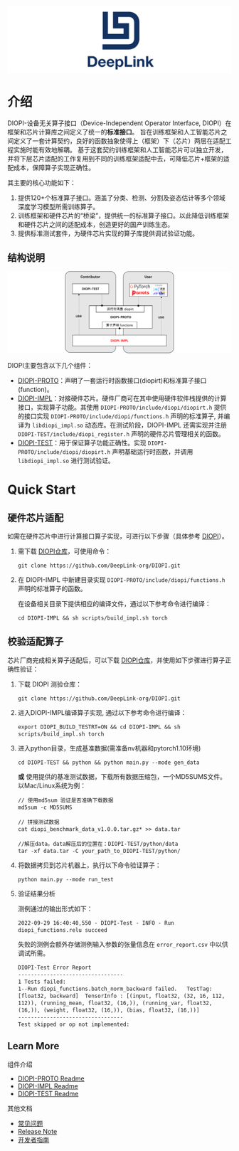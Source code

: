 <div align=center>
<img src="img/deepLink_logo.png">
</div>

# 介绍

DIOPI-设备无关算子接口（Device-Independent Operator Interface, DIOPI）在框架和芯片计算库之间定义了统一的**标准接口**。
旨在训练框架和人工智能芯片之间定义了一套计算契约，良好的函数抽象使得上（框架）下（芯片）两层在适配工程实施时能有效地解耦。
基于这套契约训练框架和人工智能芯片可以独立开发，并将下层芯片适配的工作复用到不同的训练框架适配中去，可降低芯片+框架的适配成本，保障算子实现正确性。

其主要的核心功能如下：
1. 提供120+个标准算子接口。涵盖了分类、检测、分割及姿态估计等多个领域深度学习模型所需训练算子。
2. 训练框架和硬件芯片的“桥梁”，提供统一的标准算子接口。以此降低训练框架和硬件芯片之间的适配成本，创造更好的国产训练生态。
3. 提供标准测试套件，为硬件芯片实现的算子库提供调试验证功能。

<!--1. DIOPI-PROTO 中定义了120多个标准算子接口，此处主要以功能角度计数，如 add 算子及其 scalar/inplace/backward 版本统计为 1 个算子接口。DIOPI 算子库涵盖了分类、检测、分割及姿态估计等多个领域深度学习模型所需训练算子。
2. DIOPI-IMPL 实现的标准算子库将使用统一的标准算子接口连接训练框架和硬件芯片，以此降低训练框架和硬件芯片之间的适配成本，创造更好的国产训练生态。
3. DIOPI-TEST 作为独立的测试框架为硬件芯片实现的算子库提供调试验证功能。-->


## 结构说明

<!--![DIOPI结构图如图所示](img/structure3.png)-->

<img src="img/structure3.png">

DIOPI主要包含以下几个组件：

- [DIOPI-PROTO](https://github.com/DeepLink-org/DIOPI/tree/main/DIOPI-PROTO)：声明了一套运行时函数接口(diopirt)和标准算子接口(function)。
- [DIOPI-IMPL](https://github.com/DeepLink-org/DIOPI/tree/main/DIOPI-IMPL)：对接硬件芯片。硬件厂商可在其中使用硬件软件栈提供的计算接口，实现算子功能。其使用 ```DIOPI-PROTO/include/diopi/diopirt.h``` 提供的接口实现 ```DIOPI-PROTO/include/diopi/functions.h``` 声明的标准算子, 并编译为 ```libdiopi_impl.so``` 动态库。在测试阶段，DIOPI-IMPL 还需实现并注册 ```DIOPI-TEST/include/diopi_register.h``` 声明的硬件芯片管理相关的函数。
- [DIOPI-TEST](https://github.com/DeepLink-org/DIOPI/tree/main/DIOPI-TEST)：用于保证算子功能正确性。实现 ```DIOPI-PROTO/include/diopi/diopirt.h``` 声明基础运行时函数，并调用 ```libdiopi_impl.so``` 进行测试验证。
<!-- * DIPU-Adapter 实现 DIOPI-PROTO/include/diopi/diopirt.h 声明基础运行时函数, 将 DIOPI 算子适配训练框架，保证训练框架调用 libdiopi_impl.so 进行模型训练。 -->

<!--
- [DIOPI-PROTO](https://github.com/OpenComputeLab/DIOPI/DIOPI-PROTO)：定义了若干运行时函数接口(diopirt)和算子声明接口(function)；
- [DIOPI-IMPL](https://github.com/OpenComputeLab/DIOPI/DIOPI-IMPL)：对接硬件芯片。硬件厂商可在其中使用硬件软件栈提供的计算接口，实现算子功能；
- [DIOPI-TEST](https://github.com/OpenComputeLab/DIOPI/DIOPI-TEST)：用于保证算子功能正确性(算子测试 + 模型验证)，通过LiteRT实现了运行时函数；
- [DIPU-Adapter](https://github.com/OpenComputeLab/DIPU-Adapter)：对接训练框架。其中实现了用于接入pytorch2.0的运行时函数；


一段结构流程说明 ***[补充说明，格式不定，说明各板块之间的关系即可]***。
-->


# Quick Start

## 硬件芯片适配

如需在硬件芯片中进行计算接口算子实现，可进行以下步骤（具体参考 [DIOPI](https://github.com/DeepLink-org/DIOPI#readme)）。


1. 需下载 [DIOPI仓库](https://github.com/DeepLink-org/DIOPI)，可使用命令：
    ```
    git clone https://github.com/DeepLink-org/DIOPI.git
    ```
2. 在 DIOPI-IMPL 中新建目录实现 ```DIOPI-PROTO/include/diopi/functions.h``` 声明的标准算子的函数。

    在设备相关目录下提供相应的编译文件，通过以下参考命令进行编译：
    ```
    cd DIOPI-IMPL && sh scripts/build_impl.sh torch
    ```

## 校验适配算子 <a id="test_tutor"></a>

芯片厂商完成相关算子适配后，可以下载 [DIOPI仓库](https://github.com/DeepLink-org/DIOPI)，并使用如下步骤进行算子正确性验证：

  1. 下载 DIOPI 测验仓库：
      ```
      git clone https://github.com/DeepLink-org/DIOPI.git
      ```
  2. 进入DIOPI-IMPL编译算子实现, 通过以下参考命令进行编译：
      ```
      export DIOPI_BUILD_TESTRT=ON && cd DIOPI-IMPL && sh scripts/build_impl.sh torch
      ```
  2. 进入python目录，生成基准数据(需准备nv机器和pytorch1.10环境)

      ```
      cd DIOPI-TEST && python && python main.py --mode gen_data
      ```
      **或** 使用提供的基准测试数据，下载所有数据压缩包，一个MD5SUMS文件。以Mac/Linux系统为例：
      ```
      // 使用md5sum 验证是否准确下载数据
      md5sum -c MD5SUMS

      // 拼接测试数据
      cat diopi_benchmark_data_v1.0.0.tar.gz* >> data.tar

      //解压data。data解压后的位置在：DIOPI-TEST/python/data
      tar -xf data.tar -C your_path_to_DIOPI-TEST/python/
      ```
  3. 将数据拷贝到芯片机器上，执行以下命令验证算子：
      ```
      python main.py --mode run_test
      ```

  4. 验证结果分析

      测例通过的输出形式如下：

      ```
      2022-09-29 16:40:40,550 - DIOPI-Test - INFO - Run diopi_functions.relu succeed
      ```
      
      失败的测例会额外存储测例输入参数的张量信息在 ```error_report.csv``` 中以供调试所需。

      ```
      DIOPI-Test Error Report
      ---------------------------------
      1 Tests failed:
      1--Run diopi_functions.batch_norm_backward failed.   TestTag: [float32, backward]  TensorInfo : [(input, float32, (32, 16, 112, 112)), (running_mean, float32, (16,)), (running_var, float32, (16,)), (weight, float32, (16,)), (bias, float32, (16,))]
      ---------------------------------
      Test skipped or op not implemented:
      ```

## Learn More
组件介绍
* [DIOPI-PROTO Readme](https://github.com/DeepLink-org/DIOPI/tree/main/DIOPI-PROTO#readme)
* [DIOPI-IMPL Readme](https://github.com/DeepLink-org/DIOPI/tree/main/DIOPI-IMPL#readme)
* [DIOPI-TEST Readme](https://github.com/DeepLink-org/DIOPI/tree/main/DIOPI-TEST#readme)
<!--* [DIPU-Adapter Readme](DIPU-Adapter.md)-->

其他文档
<!--* [API文档]{} -->
* [常见问题](https://deeplink-org.github.io/OpenComputeLab.github.io/5%20FAQ.html)
* [Release Note](https://github.com/DeepLink-org/DIOPI/releases)
* [开发者指南](https://github.com/DeepLink-org/DIOPI/blob/main/Contributors.md)
